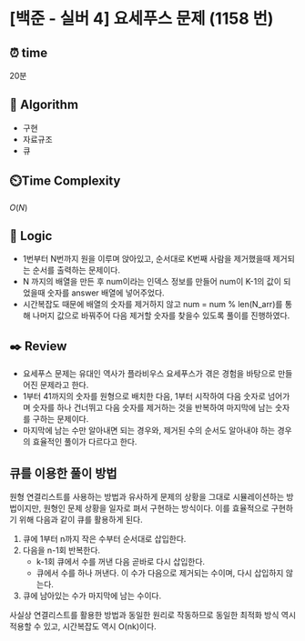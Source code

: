 # [백준 - 실버 4] 요세푸스 문제 (1158 번)

## ⏰  **time**

20분

## :pushpin: **Algorithm**

- 구현
- 자료규조
- 큐

## ⏲️**Time Complexity**

$O(N)$

## :round_pushpin: **Logic**

- 1번부터 N번까지 원을 이루며 앉아있고, 순서대로 K번째 사람을 제거했을때 제거되는 순서를 출력하는 문제이다.
- N 까지의 배열을 만든 후 num이라는 인덱스 정보를 만들어 num이 K-1의 값이 되었을때 숫자를 answer 배열에 넣어주었다.
- 시간복잡도 때문에 배열의 숫자를 제거하지 않고 num = num % len(N_arr)를 통해 나머지 값으로 바꿔주어 다음 제거할 숫자를 찾을수 있도록 풀이를 진행하였다. 

## :black_nib: **Review**

- 요세푸스 문제는 유대인 역사가 플라비우스 요세푸스가 겪은 경험을 바탕으로 만들어진 문제라고 한다.
- 1부터 41까지의 숫자를 원형으로 배치한 다음, 1부터 시작하여 다음 숫자로 넘어가며 숫자를 하나 건너뛰고 다음 숫자를 제거하는 것을 반복하여 마지막에 남는 숫자를 구하는 문제이다.
- 마지막에 남는 수만 알아내면 되는 경우와, 제거된 수의 순서도 알아내야 하는 경우의 효율적인 풀이가 다르다고 한다.


## 큐를 이용한 풀이 방법

원형 연결리스트를 사용하는 방법과 유사하게 문제의 상황을 그대로 시뮬레이션하는 방법이지만, 원형인 문제 상황을 일자로 펴서 구현하는 방식이다. 이를 효율적으로 구현하기 위해 다음과 같이 큐를 활용하게 된다.

1. 큐에 1부터 n까지 작은 수부터 순서대로 삽입한다. 
2. 다음을 n-1회 반복한다. 
   - k-1회 큐에서 수를 꺼낸 다음 곧바로 다시 삽입한다. 
   - 큐에서 수를 하나 꺼낸다. 이 수가 다음으로 제거되는 수이며, 다시 삽입하지 않는다.
3. 큐에 남아있는 수가 마지막에 남는 수이다.

사실상 연결리스트를 활용한 방법과 동일한 원리로 작동하므로 동일한 최적화 방식 역시 적용할 수 있고, 시간복잡도 역시 O(nk)이다.